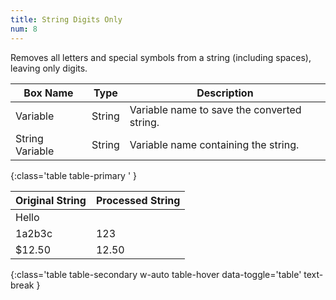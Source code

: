 ```yaml
---
title: String Digits Only
num: 8
---
```


Removes all letters and special symbols from a string (including spaces), leaving only digits.

| Box Name | Type | Description | 
|-------|--------|--------|
| Variable | String | Variable name to save the converted string. |
| String Variable | String | Variable name containing the string. |
{:class='table table-primary ' }

| Original String | Processed String| 
|-------|--------
|Hello||
|1a2b3c |123
|$12.50 | 12.50
{:class='table table-secondary w-auto table-hover data-toggle='table' text-break }








